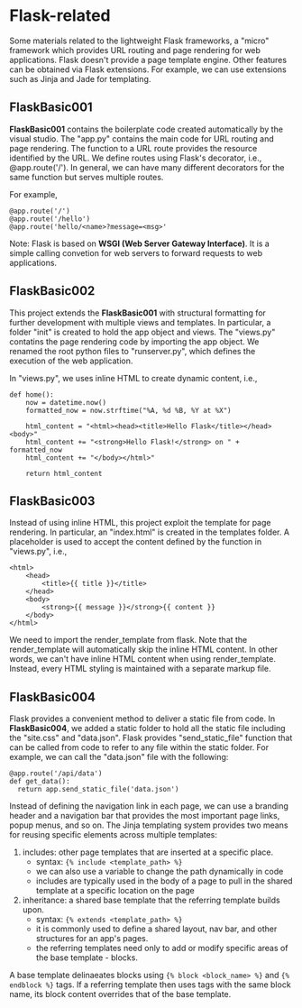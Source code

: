 # Flask-related
Some materials related to the lightweight Flask frameworks,  a "micro" framework which provides URL routing and page rendering for web applications.
Flask doesn't provide a page template engine. Other features can be obtained via Flask extensions. For example,  we can use extensions such as Jinja and Jade for templating.

## FlaskBasic001
__FlaskBasic001__ contains the boilerplate code created automatically by the visual studio.
The "app.py" contains the main code for URL routing and page rendering.
The function to a URL route provides the resource identified by the URL.
We define routes using Flask's decorator, i.e., @app.route('/').
In general, we can have many different decorators for the same function but serves multiple routes.

For example, 
```
@app.route('/')
@app.route('/hello')
@app.route('hello/<name>?message=<msg>'
```

Note: Flask is based on __WSGI (Web Server Gateway Interface)__.
It is a simple calling convetion for web servers to forward requests to web applications.

## FlaskBasic002
This project extends the __FlaskBasic001__ with structural formatting for further development with multiple views and templates.
In particular, a folder "init" is created to hold the app object and views.
The "views.py" contatins the page rendering code by importing the app object.
We renamed the root python files to "runserver.py", which defines the execution of the web application.

In "views.py", we uses inline HTML to create dynamic content, i.e.,
```
def home():
    now = datetime.now()
    formatted_now = now.strftime("%A, %d %B, %Y at %X")

    html_content = "<html><head><title>Hello Flask</title></head><body>"
    html_content += "<strong>Hello Flask!</strong> on " + formatted_now
    html_content += "</body></html>"

    return html_content
```

## FlaskBasic003
Instead of using inline HTML, this project exploit the template for page rendering.
In particular, an "index.html" is created in the templates folder. 
A placeholder is used to accept the content defined by the function in "views.py", i.e.,
```
<html>
    <head>
        <title>{{ title }}</title>
    </head>
    <body>
        <strong>{{ message }}</strong>{{ content }}
    </body>
</html>
```

We need to import the render_template from flask.
Note that the render_template will automatically skip the inline HTML content.
In other words, we can't have inline HTML content when using render_template.
Instead, every HTML styling is maintained with a separate markup file.

## FlaskBasic004
Flask provides a convenient method to deliver a static file from code.
In __FlaskBasic004__, we added a static folder to hold all the static file including the "site.css" and "data.json".
Flask provides "send_static_file" function that can be called from code to refer to any file within the static folder.
For example, we can call the "data.json" file with the following:
```
@app.route('/api/data')
def get_data():
  return app.send_static_file('data.json')
```

Instead of defining the navigation link in each page, we can use a branding header and a navigation bar that provides the most important page links, popup menus, and so on.
The Jinja templating system provides two means for reusing specific elements across multiple templates:
1. includes: other page templates that are inserted at a specific place.
    - syntax: ```{% include <template_path> %}```
    - we can also use a variable to change the path dynamically in code
    - includes are typically used in the body of a page to pull in the shared template at a specific location on the page
2. inheritance: a shared base template that the referring template builds upon.
    - syntax: ```{% extends <template_path> %}```
    - it is commonly used to define a shared layout, nav bar, and other structures for an app's pages.
    - the referring templates need only to add or modify specific areas of the base template - blocks.
    
A base template delinaeates blocks using ```{% block <block_name> %}``` and ```{% endblock %}``` tags.
If a referring template then uses tags with the same block name, its block content overrides that of the base template.
